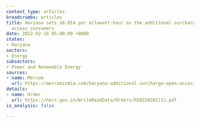 ```yaml
---
content_type: articles
breadcrumbs: articles
title: Haryana sets $0.014 per kilowatt-hour as the additional surcharge for open
  access consumers
date: 2022-02-16 05:00:00 +0000
states:
- Haryana
sectors:
- Energy
subsectors:
- Power and Renewable Energy
sources:
- name: Mercom
  url: https://mercomindia.com/haryana-additional-surcharge-open-access-consumers/
details:
- name: Order
  url: https://herc.gov.in/WriteReadData/Orders/O20220202(1).pdf
is_analysis: false

---
```

